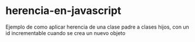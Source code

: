 # herencia-en-javascript
Ejemplo de como aplicar herencia de una clase padre a  clases hijos,  con un id incrementable  cuando se crea un nuevo  objeto
